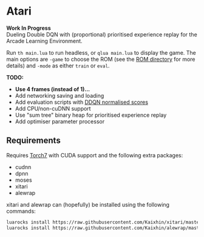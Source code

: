 Atari
=====

**Work In Progress**  
Dueling Double DQN with (proportional) prioritised experience replay for the Arcade Learning Environment.

Run `th main.lua` to run headless, or `qlua main.lua` to display the game. The main options are `-game` to choose the ROM (see the [ROM directory](roms/README.md) for more details) and `-mode` as either `train` or `eval`.

**TODO:**

- **Use 4 frames (instead of 1)...**
- Add networking saving and loading
- Add evaluation scripts with [DDQN normalised scores](http://arxiv.org/pdf/1509.06461v3.pdf)
- Add CPU/non-cuDNN support
- Use "sum tree" binary heap for prioritised experience replay
- Add optimiser parameter processor

Requirements
------------

Requires [Torch7](http://torch.ch/) with CUDA support and the following extra packages:

- cudnn
- dpnn
- moses
- xitari
- alewrap

xitari and alewrap can (hopefully) be installed using the following commands:

```sh
luarocks install https://raw.githubusercontent.com/Kaixhin/xitari/master/xitari-0-0.rockspec
luarocks install https://raw.githubusercontent.com/Kaixhin/alewrap/master/alewrap-0-0.rockspec
```
